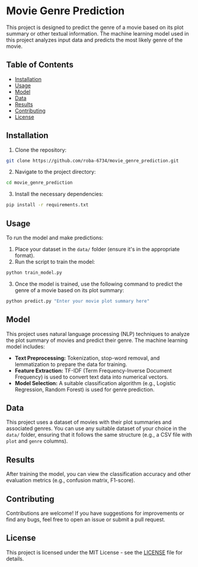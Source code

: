 
# Movie Genre Prediction

This project is designed to predict the genre of a movie based on its plot summary or other textual information. The machine learning model used in this project analyzes input data and predicts the most likely genre of the movie. 

## Table of Contents

- [Installation](#installation)
- [Usage](#usage)
- [Model](#model)
- [Data](#data)
- [Results](#results)
- [Contributing](#contributing)
- [License](#license)

## Installation

1. Clone the repository:

```bash
git clone https://github.com/roba-6734/movie_genre_prediction.git
```

2. Navigate to the project directory:

```bash
cd movie_genre_prediction
```

3. Install the necessary dependencies:

```bash
pip install -r requirements.txt
```

## Usage

To run the model and make predictions:

1. Place your dataset in the `data/` folder (ensure it's in the appropriate format).
2. Run the script to train the model:

```bash
python train_model.py
```

3. Once the model is trained, use the following command to predict the genre of a movie based on its plot summary:

```bash
python predict.py "Enter your movie plot summary here"
```

## Model

This project uses natural language processing (NLP) techniques to analyze the plot summary of movies and predict their genre. The machine learning model includes:

- **Text Preprocessing:** Tokenization, stop-word removal, and lemmatization to prepare the data for training.
- **Feature Extraction:** TF-IDF (Term Frequency-Inverse Document Frequency) is used to convert text data into numerical vectors.
- **Model Selection:** A suitable classification algorithm (e.g., Logistic Regression, Random Forest) is used for genre prediction.

## Data

This project uses a dataset of movies with their plot summaries and associated genres. You can use any suitable dataset of your choice in the `data/` folder, ensuring that it follows the same structure (e.g., a CSV file with `plot` and `genre` columns).

## Results

After training the model, you can view the classification accuracy and other evaluation metrics (e.g., confusion matrix, F1-score). 

## Contributing

Contributions are welcome! If you have suggestions for improvements or find any bugs, feel free to open an issue or submit a pull request.

## License

This project is licensed under the MIT License - see the [LICENSE](LICENSE) file for details.
